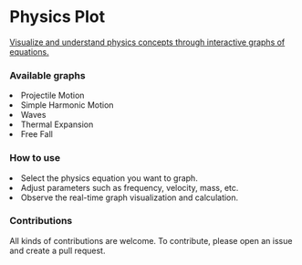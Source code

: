 # Physics Plot
<a href="https://physics-plot.vercel.app/">Visualize and understand physics concepts through interactive graphs of equations.</a>

<h3>Available graphs</h3>
<li>Projectile Motion</li>
<li>Simple Harmonic Motion</li>
<li>Waves</li>
<li>Thermal Expansion</li>
<li>Free Fall</li>

<h3>How to use</h3>
<li>Select the physics equation you want to graph.
<li>Adjust parameters such as frequency, velocity, mass, etc.
<li>Observe the real-time graph visualization and calculation.

<h3>Contributions</h3>
All kinds of contributions are welcome. To contribute, please open an issue and create a pull request.
